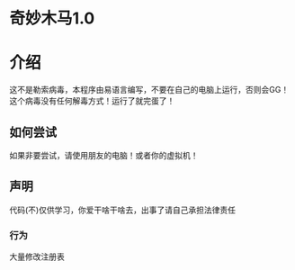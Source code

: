 # 奇妙木马1.0

# 介绍
这不是勒索病毒，本程序由易语言编写，不要在自己的电脑上运行，否则会GG！
这个病毒没有任何解毒方式！运行了就完蛋了！

## 如何尝试
如果非要尝试，请使用朋友的电脑！或者你的虚拟机！

## 声明
代码(不)仅供学习，你爱干啥干啥去，出事了请自己承担法律责任

### 行为
大量修改注册表
